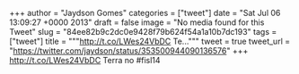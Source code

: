 
+++
author = "Jaydson Gomes"
categories = ["tweet"]
date = "Sat Jul 06 13:09:27 +0000 2013"
draft = false
image = "No media found for this Tweet"
slug = "84ee82b9c2dc0e9428f79b624f54a1a10b7dc193"
tags = ["tweet"]
title = """http://t.co/LWes24VbDC Te..."""
tweet = true
tweet_url = "https://twitter.com/jaydson/status/353500944090136576"
+++
http://t.co/LWes24VbDC Terra no #fisl14
